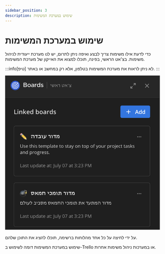```yaml
---
sidebar_position: 3
description: שימוש במערכת המשימות
---
```


# שימוש במערכת המשימות

כדי לדעת אילו משימות צריך לבצע ואיפה ניתן לתרום, יש לנו מערכת ייעודית לניהול משימות. בצ'אט הראשי, בפינה, תוכלו למצוא את האייקון של מערכת המשימות.

:::info[טיפ]
לא ניתן לראות את מערכת המשימות בטלפון, אלא רק במחשב או באתר.
:::

![מערכת המשימות](image-2.png)

על ידי לחיצה על כל אחד מהלוחות ברשימה, תוכלו להציג את התוכן שלהם.

שימוש במערכת המשימות דומה לשימוש ב-Trello או במערכות ניהול משימות אחרות.